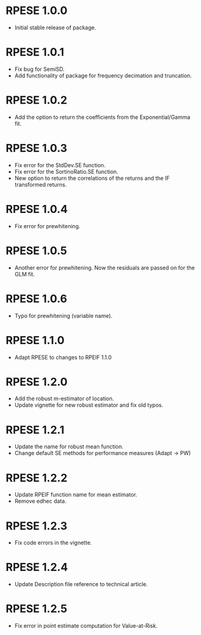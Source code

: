 # RPESE 1.0.0
* Initial stable release of package.

# RPESE 1.0.1
* Fix bug for SemiSD.
* Add functionality of package for frequency decimation and truncation.

# RPESE 1.0.2
* Add the option to return the coefficients from the Exponential/Gamma fit.

# RPESE 1.0.3
* Fix error for the StdDev.SE function.
* Fix error for the SortinoRatio.SE function.
* New option to return the correlations of the returns and the IF transformed returns.

# RPESE 1.0.4
* Fix error for prewhitening.

# RPESE 1.0.5
* Another error for prewhitening. Now the residuals are passed on for the GLM fit.

# RPESE 1.0.6
* Typo for prewhitening (variable name).

# RPESE 1.1.0
* Adapt RPESE to changes to RPEIF 1.1.0

# RPESE 1.2.0
* Add the robust m-estimator of location.
* Update vignette for new robust estimator and fix old typos.

# RPESE 1.2.1
* Update the name for robust mean function.
* Change default SE methods for performance measures (Adapt -> PW)

# RPESE 1.2.2
* Update RPEIF function name for mean estimator.
* Remove edhec data.

# RPESE 1.2.3
* Fix code errors in the vignette.

# RPESE 1.2.4
* Update Description file reference to technical article.

# RPESE 1.2.5
* Fix error in point estimate computation for Value-at-Risk.
